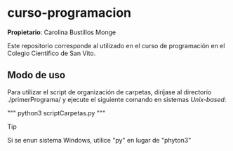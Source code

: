 # curso-programacion

__Propietario__: Carolina Bustillos Monge

Este repositorio corresponde al utilizado en el curso de programación en el Colegio Científico de San Vito.

## Modo de uso

Para utilizar el script de organización de carpetas, diríjase  al directorio ./primerPrograma/ y ejecute el siguiente comando en sistemas _Unix-based_:

"""
python3 scriptCarpetas.py
"""
> [!TIP]
> Si se enun sistema Windows, utilice "py" en lugar de "phyton3"
